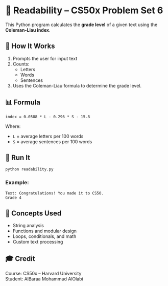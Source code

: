 # 📖 Readability – CS50x Problem Set 6

This Python program calculates the **grade level** of a given text using the **Coleman-Liau index**.

## 🧠 How It Works

1. Prompts the user for input text
2. Counts:
   - Letters
   - Words
   - Sentences
3. Uses the Coleman-Liau formula to determine the grade level.

## 📊 Formula

```
index = 0.0588 * L - 0.296 * S - 15.8
```

Where:
- `L` = average letters per 100 words  
- `S` = average sentences per 100 words

## 🚀 Run It

```bash
python readability.py
```

### Example:

```
Text: Congratulations! You made it to CS50.
Grade 4
```

## 🧠 Concepts Used

- String analysis
- Functions and modular design
- Loops, conditionals, and math
- Custom text processing

## 🎓 Credit

Course: CS50x – Harvard University  
Student: AlBaraa Mohammad AlOlabi
